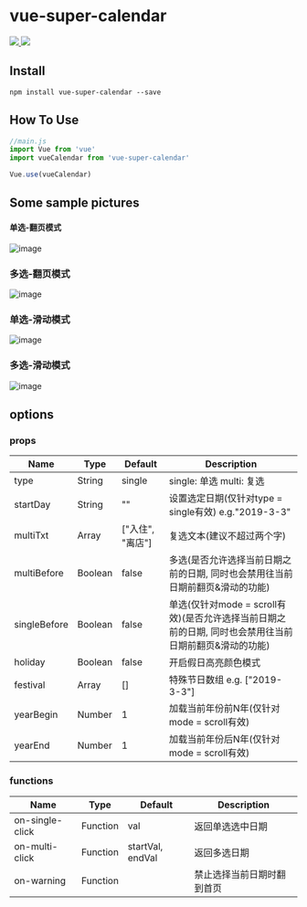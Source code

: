 # vue-super-calendar

<a href="https://www.npmjs.org/package/vue-super-calendar">
  <img src="https://img.shields.io/npm/v/vue-super-calendar.svg">
</a>
<a href="https://www.npmjs.org/package/vue-super-calendar">
  <img src="https://img.shields.io/npm/dt/vue-super-calendar.svg">
</a>


## Install
```shell
npm install vue-super-calendar --save
```

## How To Use

``` javascript
//main.js
import Vue from 'vue'
import vueCalendar from 'vue-super-calendar'

Vue.use(vueCalendar)
```

## Some sample pictures

#### 单选-翻页模式

![image](https://github.com/Blubiubiu/vue-super-calendar/blob/master/gif/singlePage2.png)

### 多选-翻页模式

![image](https://github.com/Blubiubiu/vue-super-calendar/blob/master/gif/multiPage2.png)

### 单选-滑动模式

![image](https://github.com/Blubiubiu/vue-super-calendar/blob/master/gif/singleScroll4.png)

### 多选-滑动模式

![image](https://github.com/Blubiubiu/vue-super-calendar/blob/master/gif/multiScroll4.png)

## options

### props
| Name | Type | Default | Description |
| ---- | ---- | ------- | ----------- |
| type | String | single | single: 单选  multi: 复选  |
| startDay | String | "" | 设置选定日期(仅针对type = single有效) e.g."2019-3-3" |
| multiTxt | Array | ["入住", "离店"] | 复选文本(建议不超过两个字) |
| multiBefore | Boolean | false | 多选(是否允许选择当前日期之前的日期, 同时也会禁用往当前日期前翻页&滑动的功能) |
| singleBefore | Boolean | false | 单选(仅针对mode = scroll有效)(是否允许选择当前日期之前的日期, 同时也会禁用往当前日期前翻页&滑动的功能) |
| holiday | Boolean | false | 开启假日高亮颜色模式 |
| festival | Array | [] | 特殊节日数组 e.g. ["2019-3-3"] |
| yearBegin | Number | 1 | 加载当前年份前N年(仅针对mode = scroll有效)
| yearEnd | Number | 1 | 加载当前年份后N年(仅针对mode = scroll有效)

### functions
| Name | Type | Default | Description |
| ---- | ---- | ------- | ----------- |
| on-single-click | Function | val | 返回单选选中日期  |
| on-multi-click | Function | startVal, endVal | 返回多选日期 |
| on-warning | Function |  | 禁止选择当前日期时翻到首页 |

